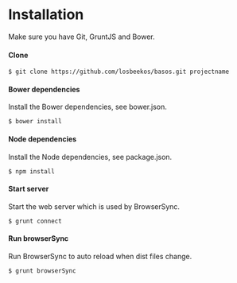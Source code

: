 # Installation
Make sure you have Git, GruntJS and Bower.

#### Clone
    $ git clone https://github.com/losbeekos/basos.git projectname

#### Bower dependencies
Install the Bower dependencies, see bower.json.

    $ bower install

#### Node dependencies
Install the Node dependencies, see package.json.

    $ npm install

#### Start server
Start the web server which is used by BrowserSync.

    $ grunt connect

#### Run browserSync
Run BrowserSync to auto reload when dist files change.

    $ grunt browserSync